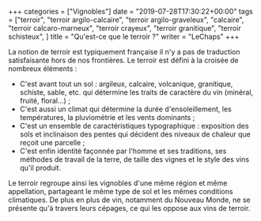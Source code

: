 +++
categories = ["Vignobles"]
date = "2019-07-28T17:30:22+00:00"
tags = ["terroir", "terroir argilo-calcaire", "terroir argilo-graveleux", "calcaire", "terroir calcaro-marneux", "terroir crayeux", "terroir granitique", "terroir schisteux",  ] 
title = "Qu'est-ce que le terroir ?"
writer = "LeChaps"
+++

La notion de terroir est typiquement française il n'y a pas de traduction satisfaisante hors de nos frontières. Le terroir est défini à la croisée de nombreux éléments :

* C'est avant tout un sol : argileux, calcaire, volcanique, granitique, schiste, sable, etc. qui détermine les traits de caractère du vin (minéral, fruité, floral...) ;
* C'est aussi un climat qui détermine la durée d'ensoleillement, les températures, la pluviométrie et les vents dominants ;
* C'est un ensemble de caractéristiques typographique : exposition des sols et inclinaison des pentes qui décident des niveaux de chaleur que reçoit une parcelle ;
* C'est enfin identité façonnée par l'homme et ses traditions, ses méthodes de travail de la terre, de taille des vignes et le style des vins qu'il produit.

Le terroir regroupe ainsi les vignobles d'une même région et même appellation, partageant le même type de sol et les mêmes conditions climatiques. De plus en plus de vin, notamment du Nouveau Monde, ne se présente qu'à travers leurs cépages, ce qui les oppose aux vins de terroir.
